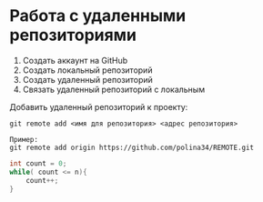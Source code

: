 # Работа с удаленными репозиториями

1. Создать аккаунт на GitHub
2. Создать локальный репозиторий
3. Создать удаленный репозиторий
4. Связать удаленный репозиторий с локальным

Добавить удаленный репозиторий к проекту:
```
git remote add <имя для репозитория> <адрес репозитория>

Пример:
git remote add origin https://github.com/polina34/REMOTE.git
```
```C#
int count = 0;
while( count <= n){
    count++;
}
```